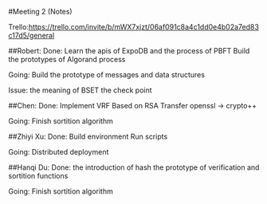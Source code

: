 #Meeting 2 (Notes)

Trello:https://trello.com/invite/b/mWX7xjzt/06af091c8a4c1dd0e4b02a7ed83c17d5/general

##Robert:
Done:
Learn the apis of ExpoDB and the process of PBFT
Build the prototypes of Algorand process 

Going:
Build the prototype of messages and data structures

Issue:
the meaning of BSET
the check point

##Chen:
Done:
Implement VRF
Based on RSA
Transfer openssl -> crypto++

Going:
Finish sortition algorithm

##Zhiyi Xu:
Done:
Build environment
Run scripts

Going:
Distributed deployment

##Hanqi Du:
Done:
the introduction of hash
the prototype of verification and sortition functions

Going:
Finish sortition algorithm


